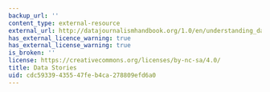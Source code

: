 ```yaml
---
backup_url: ''
content_type: external-resource
external_url: http://datajournalismhandbook.org/1.0/en/understanding_data_5.html
has_external_licence_warning: true
has_external_license_warning: true
is_broken: ''
license: https://creativecommons.org/licenses/by-nc-sa/4.0/
title: Data Stories
uid: cdc59339-4355-47fe-b4ca-278809efd6a0
---
```

